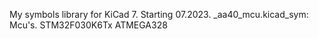 My symbols library for KiCad 7. Starting 07.2023.
_aa40_mcu.kicad_sym: Mcu's.
STM32F030K6Tx
ATMEGA328
